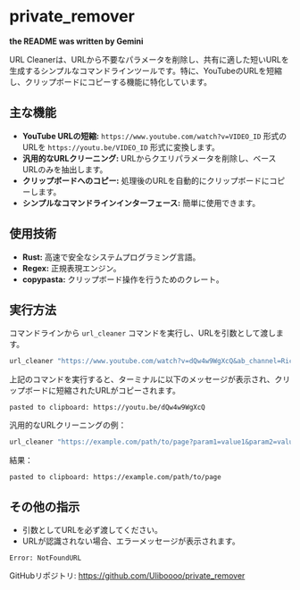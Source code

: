 # private_remover

**the README was written by Gemini**

URL Cleanerは、URLから不要なパラメータを削除し、共有に適した短いURLを生成するシンプルなコマンドラインツールです。特に、YouTubeのURLを短縮し、クリップボードにコピーする機能に特化しています。

## 主な機能

*   **YouTube URLの短縮:** `https://www.youtube.com/watch?v=VIDEO_ID` 形式のURLを `https://youtu.be/VIDEO_ID` 形式に変換します。
*   **汎用的なURLクリーニング:** URLからクエリパラメータを削除し、ベースURLのみを抽出します。
*   **クリップボードへのコピー:** 処理後のURLを自動的にクリップボードにコピーします。
*   **シンプルなコマンドラインインターフェース:** 簡単に使用できます。

## 使用技術

*   **Rust:** 高速で安全なシステムプログラミング言語。
*   **Regex:** 正規表現エンジン。
*   **copypasta:** クリップボード操作を行うためのクレート。

## 実行方法

コマンドラインから `url_cleaner` コマンドを実行し、URLを引数として渡します。

```bash
url_cleaner "https://www.youtube.com/watch?v=dQw4w9WgXcQ&ab_channel=RickAstley"
```

上記のコマンドを実行すると、ターミナルに以下のメッセージが表示され、クリップボードに短縮されたURLがコピーされます。

```
pasted to clipboard: https://youtu.be/dQw4w9WgXcQ
```

汎用的なURLクリーニングの例：

```bash
url_cleaner "https://example.com/path/to/page?param1=value1&param2=value2"
```

結果：

```
pasted to clipboard: https://example.com/path/to/page
```

## その他の指示

*   引数としてURLを必ず渡してください。
*   URLが認識されない場合、エラーメッセージが表示されます。

```
Error: NotFoundURL
```

GitHubリポジトリ: https://github.com/Uliboooo/private_remover

